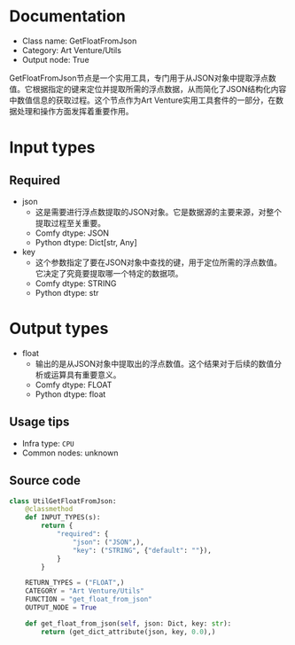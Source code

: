 
# Documentation
- Class name: GetFloatFromJson
- Category: Art Venture/Utils
- Output node: True

GetFloatFromJson节点是一个实用工具，专门用于从JSON对象中提取浮点数值。它根据指定的键来定位并提取所需的浮点数据，从而简化了JSON结构化内容中数值信息的获取过程。这个节点作为Art Venture实用工具套件的一部分，在数据处理和操作方面发挥着重要作用。

# Input types
## Required
- json
    - 这是需要进行浮点数提取的JSON对象。它是数据源的主要来源，对整个提取过程至关重要。
    - Comfy dtype: JSON
    - Python dtype: Dict[str, Any]
- key
    - 这个参数指定了要在JSON对象中查找的键，用于定位所需的浮点数值。它决定了究竟要提取哪一个特定的数据项。
    - Comfy dtype: STRING
    - Python dtype: str

# Output types
- float
    - 输出的是从JSON对象中提取出的浮点数值。这个结果对于后续的数值分析或运算具有重要意义。
    - Comfy dtype: FLOAT
    - Python dtype: float


## Usage tips
- Infra type: `CPU`
- Common nodes: unknown


## Source code
```python
class UtilGetFloatFromJson:
    @classmethod
    def INPUT_TYPES(s):
        return {
            "required": {
                "json": ("JSON",),
                "key": ("STRING", {"default": ""}),
            }
        }

    RETURN_TYPES = ("FLOAT",)
    CATEGORY = "Art Venture/Utils"
    FUNCTION = "get_float_from_json"
    OUTPUT_NODE = True

    def get_float_from_json(self, json: Dict, key: str):
        return (get_dict_attribute(json, key, 0.0),)

```
